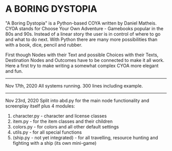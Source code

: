 A BORING DYSTOPIA
=================
"A Boring Dystopia" is a Python-based COYA written by Daniel Matheis.
CYOA stands for Choose Your Own Adventure - Gamebooks popular in the 80s and 90s.
Instead of a linear story the user is in control of where to go and what to do next.
With Python there are many more possibilities than with a book, dice, pencil and rubber.

First though Nodes with their Text and possible Choices with their Texts, Destination Nodes and Outcomes have to be connected to make it all work. Here a first try to make writing a somewhat complex CYOA more elegant and fun.

-----------------

Nov 17th, 2020
All systems running. 300 lines including example.

-----------------

Nov 23rd, 2020
Split into abd.py for the main node functionality and screenplay itself plus 4 modules:
1. character.py - character and license classes
2. item.py - for the item classes and their children
3. colors.py - for colors and all other default settings
4. utils.py - for all special functions
5. (ship.py - not yet integrated) - for all travelling, resource hunting and fighting with a ship (its own mini-game)
